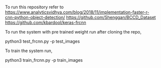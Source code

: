 To run this repository refer to 
https://www.analyticsvidhya.com/blog/2018/11/implementation-faster-r-cnn-python-object-detection/
https://github.com/Shenggan/BCCD_Dataset
https://github.com/kbardool/keras-frcnn

To run the system with pre trained weight run after cloning the repo,
 
python3 test_frcnn.py -p test_images 

To train the system run,

python3 train_frcnn.py -p train_images

